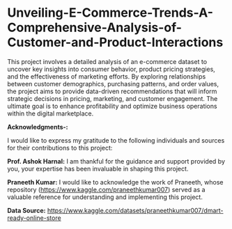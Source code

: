 # Unveiling-E-Commerce-Trends-A-Comprehensive-Analysis-of-Customer-and-Product-Interactions

This project involves a detailed analysis of an e-commerce dataset to uncover key insights into consumer behavior, product pricing strategies, and the effectiveness of marketing efforts. By exploring relationships between customer demographics, purchasing patterns, and order values, the project aims to provide data-driven recommendations that will inform strategic decisions in pricing, marketing, and customer engagement. The ultimate goal is to enhance profitability and optimize business operations within the digital marketplace.

**Acknowledgments-:**

I would like to express my gratitude to the following individuals and sources for their contributions to this project:

**Prof. Ashok Harnal:** I am thankful for the guidance and support provided by you, your expertise has been invaluable in shaping this project.

**Praneeth Kumar:** I would like to acknowledge the work of Praneeth, whose repository (https://www.kaggle.com/praneethkumar007) served as a valuable reference for understanding and implementing this project.


**Data Source:** https://www.kaggle.com/datasets/praneethkumar007/dmart-ready-online-store
